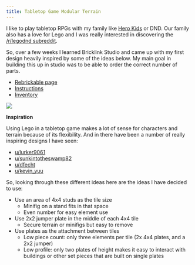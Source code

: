 ```yaml
---
title: Tabletop Game Modular Terrain
---
```


I like to play tabletop RPGs with my family like [Hero Kids](http://herokidsrpg.blogspot.com/p/hero-kids-overview.html) or DND. Our family also has a love for Lego and I was really interested in discovering the [/r/legodnd subreddit](https://reddit.com/r/legodnd).

So, over a few weeks I learned Bricklink Studio and came up with my first design heavily inspired by some of the ideas below. My main goal in building this up in studio was to be able to order the correct number of parts.


- [Rebrickable page](https://rebrickable.com/mocs/MOC-136127/bricktoad/haunted-shore-tabletop-game-modular-terrain-brick-toad/)
- [Instructions](/Haunted-Shore-Tabletop-Game-Modular-Terrain-Brick-Toad.pdf)
- [Inventory](/Haunted-Shore-Tabletop-Game-Modular-Terrain-Brick-Toad.xml)

![](/Haunted-Shore-Cover.png)

**Inspiration**

Using Lego in a tabletop game makes a lot of sense for characters and terrain because of its flexibility. And in there have been a number of really inspiring designs I have seen:

- [u/lurker9061](https://www.reddit.com/r/legodnd/comments/z7aiod/modular_tile_system_i_built_for_dnd_contest/)
- [u/sunkintotheswamp82](https://www.reddit.com/r/legodnd/comments/z5syqc/modular_terrain_tiles_baseplates_and_elevation/)
- [u/dfecht](https://www.reddit.com/r/legodnd/comments/yuxyl1/the_party_embarks_a_modular_lego_adventure/)
- [u/kevin\_yuu](https://www.reddit.com/r/legodnd/comments/zbbrkf/dungeons_and_dragons_lego_edition/)

So, looking through these different ideas here are the ideas I have decided to use:

- Use an area of 4x4 studs as the tile size
  - Minifig on a stand fits in that space
  - Even number for easy element use
- Use 2x2 jumper plate in the middle of each 4x4 tile
  - Secure terrain or minifigs but easy to remove
- Use plates as the attachment between tiles
  - Low piece count: only three elements per tile (2x 4x4 plates, and a 2x2 jumper)
  - Low profile: only two plates of height makes it easy to interact with buildings or other set pieces that are built on single plates
